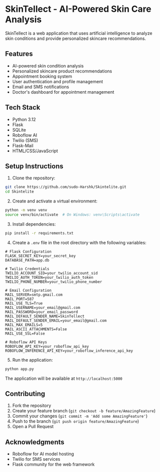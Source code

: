 # SkinTellect - AI-Powered Skin Care Analysis

SkinTellect is a web application that uses artificial intelligence to analyze skin conditions and provide personalized skincare recommendations.

## Features

- AI-powered skin condition analysis
- Personalized skincare product recommendations
- Appointment booking system
- User authentication and profile management
- Email and SMS notifications
- Doctor's dashboard for appointment management

## Tech Stack

- Python 3.12
- Flask
- SQLite
- Roboflow AI
- Twilio (SMS)
- Flask-Mail
- HTML/CSS/JavaScript

## Setup Instructions

1. Clone the repository:
```bash
git clone https://github.com/sudo-Harshk/Skintelite.git
cd Skintelite
```

2. Create and activate a virtual environment:
```bash
python -m venv venv
source venv/bin/activate  # On Windows: venv\Scripts\activate
```

3. Install dependencies:
```bash
pip install -r requirements.txt
```

4. Create a `.env` file in the root directory with the following variables:
```env
# Flask Configuration
FLASK_SECRET_KEY=your_secret_key
DATABASE_PATH=app.db

# Twilio Credentials
TWILIO_ACCOUNT_SID=your_twilio_account_sid
TWILIO_AUTH_TOKEN=your_twilio_auth_token
TWILIO_PHONE_NUMBER=your_twilio_phone_number

# Email Configuration
MAIL_SERVER=smtp.gmail.com
MAIL_PORT=587
MAIL_USE_TLS=True
MAIL_USERNAME=your_email@gmail.com
MAIL_PASSWORD=your_email_password
MAIL_DEFAULT_SENDER_NAME=SkinTellect
MAIL_DEFAULT_SENDER_EMAIL=your_email@gmail.com
MAIL_MAX_EMAILS=5
MAIL_ASCII_ATTACHMENTS=False
MAIL_USE_SSL=False

# Roboflow API Keys
ROBOFLOW_API_KEY=your_roboflow_api_key
ROBOFLOW_INFERENCE_API_KEY=your_roboflow_inference_api_key
```

5. Run the application:
```bash
python app.py
```

The application will be available at `http://localhost:5000`

## Contributing

1. Fork the repository
2. Create your feature branch (`git checkout -b feature/AmazingFeature`)
3. Commit your changes (`git commit -m 'Add some AmazingFeature'`)
4. Push to the branch (`git push origin feature/AmazingFeature`)
5. Open a Pull Request



## Acknowledgments

- Roboflow for AI model hosting
- Twilio for SMS services
- Flask community for the web framework
